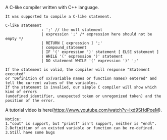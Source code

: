 A C-like compiler written with C++ language.

    It was supported to compile a C-like statement.
    
    C-like statement
                    : ';' // the null statement
                    | expression ';' /* expression here should not be empty */
                    | RETURN [ expression ] ';'
                    | compound_statement
                    | IF '(' expression ')' statement [ ELSE statement ]
                    | WHILE '(' expression ')' statement
                    | DO statement WHILE '(' expression ')' ';'
                    
    If the statement is valid, the compiler will response "Statement executed"
    or "Definition of xx(variable names or function names) entered" and tell the current values of the variables.
    If the statement is invalied, our simple C compiler will show which kind of errors
    (undefined identifier, unexpected token or unregonized token) and the position of the error.

A tutorial video is here(https://www.youtube.com/watch?v=lxd9SHdPoeM).

    Notice:
    1."cout" is support, but "printf" isn't support, neither is "endl".
    2.Definition of an existed variable or function can be re-defined.
    3.Still have some bugs
